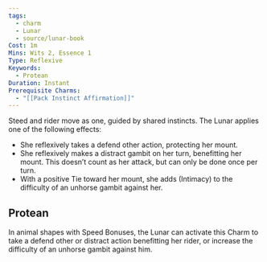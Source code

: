 ```yaml
---
tags:
  - charm
  - Lunar
  - source/lunar-book
Cost: 1m
Mins: Wits 2, Essence 1
Type: Reflexive
Keywords:
  - Protean
Duration: Instant
Prerequisite Charms:
  - "[[Pack Instinct Affirmation]]"
---
```

Steed and rider move as one, guided by shared instincts. The Lunar applies one of the following effects: 
-  She reflexively takes a defend other action, protecting her mount. 
-  She reflexively makes a distract gambit on her turn, benefitting her mount. This doesn’t count as her attack, but can only be done once per turn. 
-  With a positive Tie toward her mount, she adds (Intimacy) to the difficulty of an unhorse gambit against her. 
## Protean 

In animal shapes with Speed Bonuses, the Lunar can activate this Charm to take a defend other or distract action benefitting her rider, or increase the difficulty of an unhorse gambit against him.